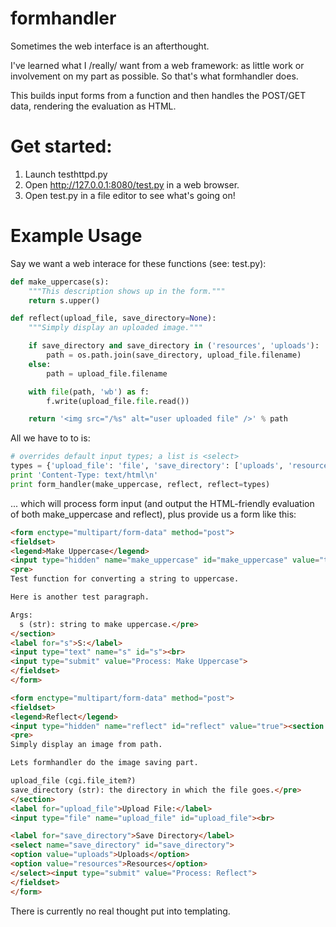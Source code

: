 formhandler
===========

Sometimes the web interface is an afterthought.

I've learned what I /really/ want from a web framework: as little work or involvement on my part as possible. So that's what formhandler does.

This builds input forms from a function and then handles the POST/GET data, rendering the evaluation as HTML.

# Get started:

1. Launch testhttpd.py
2. Open http://127.0.0.1:8080/test.py in a web browser.
3. Open test.py in a file editor to see what's going on!

# Example Usage

Say we want a web interace for these functions (see: test.py):

```python
def make_uppercase(s):
    """This description shows up in the form."""
    return s.upper()

def reflect(upload_file, save_directory=None):
    """Simply display an uploaded image."""

    if save_directory and save_directory in ('resources', 'uploads'):
        path = os.path.join(save_directory, upload_file.filename)
    else:
        path = upload_file.filename

    with file(path, 'wb') as f:
        f.write(upload_file.file.read())

    return '<img src="/%s" alt="user uploaded file" />' % path
```

All we have to to is:

```python
# overrides default input types; a list is <select>
types = {'upload_file': 'file', 'save_directory': ['uploads', 'resources'],}
print 'Content-Type: text/html\n'
print form_handler(make_uppercase, reflect, reflect=types)
```

... which will process form input (and output the HTML-friendly evaluation of both make_uppercase and reflect), plus provide us a form like this:

```html
<form enctype="multipart/form-data" method="post">
<fieldset>
<legend>Make Uppercase</legend>
<input type="hidden" name="make_uppercase" id="make_uppercase" value="true"><section class="form-help">
<pre>
Test function for converting a string to uppercase.

Here is another test paragraph.

Args:
  s (str): string to make uppercase.</pre>
</section>
<label for="s">S:</label>
<input type="text" name="s" id="s"><br>
<input type="submit" value="Process: Make Uppercase">
</fieldset>
</form>

<form enctype="multipart/form-data" method="post">
<fieldset>
<legend>Reflect</legend>
<input type="hidden" name="reflect" id="reflect" value="true"><section class="form-help">
<pre>
Simply display an image from path.

Lets formhandler do the image saving part.

upload_file (cgi.file_item?)
save_directory (str): the directory in which the file goes.</pre>
</section>
<label for="upload_file">Upload File:</label>
<input type="file" name="upload_file" id="upload_file"><br>

<label for="save_directory">Save Directory</label>
<select name="save_directory" id="save_directory">
<option value="uploads">Uploads</option>
<option value="resources">Resources</option>
</select><input type="submit" value="Process: Reflect">
</fieldset>
</form>
```

There is currently no real thought put into templating.
